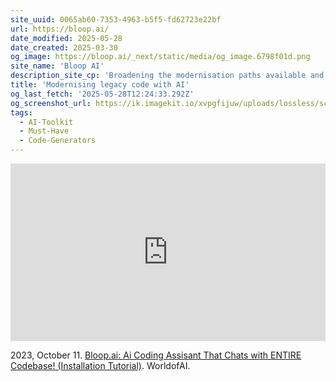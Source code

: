```yaml
---
site_uuid: 0065ab60-7353-4963-b5f5-fd62723e22bf
url: https://bloop.ai/
date_modified: 2025-05-28
date_created: 2025-03-30
og_image: https://bloop.ai/_next/static/media/og_image.6798f01d.png
site_name: 'Bloop AI'
description_site_cp: 'Broadening the modernisation paths available and helping to solve legacy code for the long term'
title: 'Modernising legacy code with AI'
og_last_fetch: '2025-05-28T12:24:33.292Z'
og_screenshot_url: https://ik.imagekit.io/xvpgfijuw/uploads/lossless/screenshots/20250528_Bloop_og_sceenshot_url.jpeg?updatedAt=1748435261514
tags:
  - AI-Toolkit
  - Must-Have
  - Code-Generators
---
```


<iframe 
  style="aspect-ratio:16/9;width:100%;height:auto" 
  src="https://www.youtube.com/embed/MgIiRyiCjD0?si=OVBbbAdR-KVQTUOT" 
  title="YouTube video player" 
  frameborder="0" 
  allow="accelerometer; autoplay; clipboard-write; encrypted-media; gyroscope; picture-in-picture; web-share" 
  referrerpolicy="strict-origin-when-cross-origin" 
  allowfullscreen
></iframe>

2023, October 11. [Bloop.ai: Ai Coding Assisant That Chats with ENTIRE Codebase! (Installation Tutorial)](https://youtu.be/MgIiRyiCjD0?si=OVBbbAdR-KVQTUOT). WorldofAI.